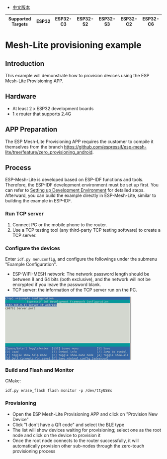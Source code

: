 - [中文版本](https://github.com/espressif/esp-mesh-lite/blob/master/examples/mesh_wifi_provisioning/README_CN.md)

| Supported Targets | ESP32 | ESP32-C3 | ESP32-S2 | ESP32-S3 | ESP32-C2 | ESP32-C6 |
| ----------------- | ----- | -------- | -------- | -------- | -------- | -------- |

# Mesh-Lite provisioning example

## Introduction

This example will demonstrate how to provision devices using the ESP Mesh-Lite Provisioning APP.

## Hardware

* At least 2 x ESP32 development boards
* 1 x router that supports 2.4G

## APP Preparation

The ESP Mesh-Lite Provisioning APP requires the customer to compile it themselves from the branch https://github.com/espressif/esp-mesh-lite/tree/feature/zero_provisioning_android.

## Process

ESP-Mesh-Lite is developed based on ESP-IDF functions and tools. Therefore, the ESP-IDF development environment must be set up first. You can refer to [Setting up Development Environment](https://docs.espressif.com/projects/esp-idf/en/latest/esp32/get-started/index.html) for detailed steps. Afterward, you can build the example directly in ESP-Mesh-Lite, similar to building the example in ESP-IDF.

### Run TCP server

1. Connect PC or the mobile phone to the router.
2. Use a TCP testing tool (any third-party TCP testing software) to create a TCP server.

### Configure the devices

Enter `idf.py menuconfig`, and configure the followings under the submenu "Example Configuration".

 * ESP-WIFI-MESH network: The network password length should be between 8 and 64 bits (both exclusive), and the network will not be encrypted if you leave the password blank.
 * TCP server: the information of the TCP server run on the PC.

<img src="https://raw.githubusercontent.com/espressif/esp-mesh-lite/master/examples/mesh_wifi_provisioning/device_config.png" alt="device_config" width="80%" div align=center />

### Build and Flash and Monitor

CMake:
```shell
idf.py erase_flash flash monitor -p /dev/ttyUSBx
```

### Provisioning

- Open the ESP Mesh-Lite Provisioning APP and click on "Provision New Device"
- Click "I don't have a QR code" and select the BLE type
- The list will show devices waiting for provisioning; select one as the root node and click on the device to provision it
- Once the root node connects to the router successfully, it will automatically provision other sub-nodes through the zero-touch provisioning process
